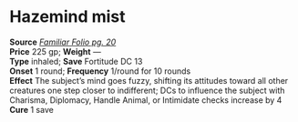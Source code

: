 # Hazemind mist

**Source** [_Familiar Folio pg. 20_](http://paizo.com/products/btpy98d3?Pathfinder-Player-Companion-Familiar-Folio)  
**Price** 225 gp; **Weight** —  
**Type** inhaled; **Save** Fortitude DC 13  
**Onset** 1 round; **Frequency** 1/round for 10 rounds  
**Effect** The subject’s mind goes fuzzy, shifting its attitudes toward all other creatures one step closer to indifferent; DCs to influence the subject with Charisma, Diplomacy, Handle Animal, or Intimidate checks increase by 4  
**Cure** 1 save